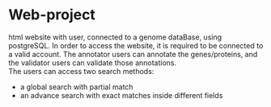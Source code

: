 # Web-project
html website with user, connected to a genome dataBase, using postgreSQL.
In order to access the website, it is required to be connected to a valid account.
The annotator users can annotate the genes/proteins, and the validator users can validate those annotations.<br>
The users can access two search methods:<br>
  - a global search with partial match<br>
  - an advance search with exact matches inside different fields<br>
